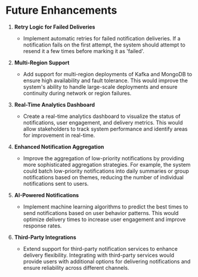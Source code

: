 # Future Enhancements

1. **Retry Logic for Failed Deliveries**
   - Implement automatic retries for failed notification deliveries. If a notification fails on the first attempt, the system should attempt to resend it a few times before marking it as 'failed'.

2. **Multi-Region Support**
   - Add support for multi-region deployments of Kafka and MongoDB to ensure high availability and fault tolerance. This would improve the system's ability to handle large-scale deployments and ensure continuity during network or region failures.

3. **Real-Time Analytics Dashboard**
   - Create a real-time analytics dashboard to visualize the status of notifications, user engagement, and delivery metrics. This would allow stakeholders to track system performance and identify areas for improvement in real-time.

4. **Enhanced Notification Aggregation**
   - Improve the aggregation of low-priority notifications by providing more sophisticated aggregation strategies. For example, the system could batch low-priority notifications into daily summaries or group notifications based on themes, reducing the number of individual notifications sent to users.

5. **AI-Powered Notifications**
   - Implement machine learning algorithms to predict the best times to send notifications based on user behavior patterns. This would optimize delivery times to increase user engagement and improve response rates.

6. **Third-Party Integrations**
   - Extend support for third-party notification services  to enhance delivery flexibility. Integrating with third-party services would provide users with additional options for delivering notifications and ensure reliability across different channels.

